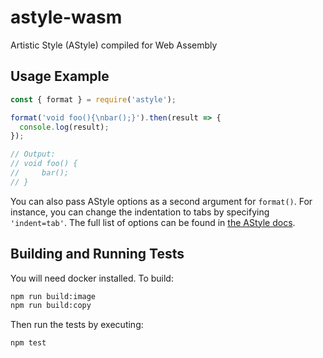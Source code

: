 # astyle-wasm

Artistic Style (AStyle) compiled for Web Assembly

## Usage Example

```javascript
const { format } = require('astyle');

format('void foo(){\nbar();}').then(result => {
  console.log(result);
});

// Output:
// void foo() {
//     bar();
// }
```

You can also pass AStyle options as a second argument for `format()`. For instance, you can
change the indentation to tabs by specifying `'indent=tab'`. The full list of options
can be found in [the AStyle docs](http://astyle.sourceforge.net/astyle.html#_Brace_Style_Options).

## Building and Running Tests

You will need docker installed. To build:

```bash
npm run build:image
npm run build:copy
```

Then run the tests by executing:

```
npm test
```